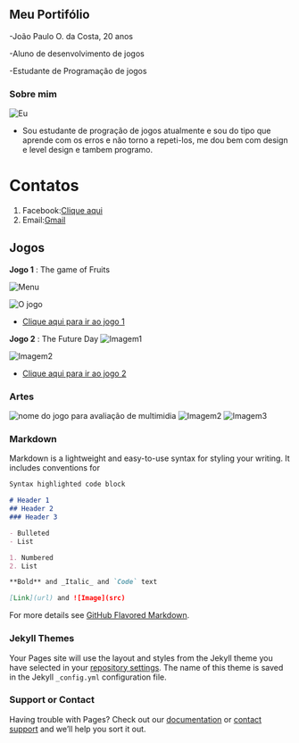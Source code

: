 

## Meu Portifólio

-João Paulo O. da Costa, 20 anos

-Aluno de desenvolvimento de jogos

-Estudante de Programação de jogos

### Sobre mim
![Eu](OMANO.jpeg)
- Sou estudante de progração de jogos atualmente e sou do tipo que aprende com os erros e não torno a repeti-los, me dou bem com design e level design e tambem programo.

# Contatos

1. Facebook:[Clique aqui](https://www.facebook.com/joaopaulo.coconauta)
2. Email:[Gmail](joaopaulojhon82@gmail.com)

## Jogos

**Jogo 1** : The game of Fruits

![Menu](jogo1menu.png)

![O jogo](jogo1jogomsm.png)
- <a href="https://ciceroc.github.io/Game%20fruts/" target="_blank">Clique aqui para ir ao jogo 1</a>


**Jogo 2** : The Future Day
![Imagem1](jogo2i.png)

![Imagem2](jogo2ii.png)

- <a href="https://wesleybilly27.github.io/TFD/" target="_blank">Clique aqui para ir ao jogo 2</a>

### Artes

![nome do jogo para avaliação de multimidia](NOME%20JOGO.png)
![Imagem2](Esbocodepers.jpg)
![Imagem3](BSM.png)


### Markdown

Markdown is a lightweight and easy-to-use syntax for styling your writing. It includes conventions for

```markdown
Syntax highlighted code block

# Header 1
## Header 2
### Header 3

- Bulleted
- List

1. Numbered
2. List

**Bold** and _Italic_ and `Code` text

[Link](url) and ![Image](src)
```

For more details see [GitHub Flavored Markdown](https://guides.github.com/features/mastering-markdown/).

### Jekyll Themes

Your Pages site will use the layout and styles from the Jekyll theme you have selected in your [repository settings](https://github.com/JzpauloOliveira/JzpauloOliveira.github.io/settings). The name of this theme is saved in the Jekyll `_config.yml` configuration file.

### Support or Contact

Having trouble with Pages? Check out our [documentation](https://help.github.com/categories/github-pages-basics/) or [contact support](https://github.com/contact) and we’ll help you sort it out.
